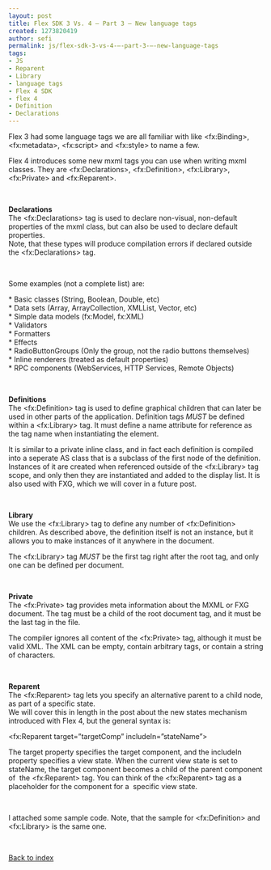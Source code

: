 ```yaml
---
layout: post
title: Flex SDK 3 Vs. 4 – Part 3 – New language tags
created: 1273820419
author: sefi
permalink: js/flex-sdk-3-vs-4-–-part-3-–-new-language-tags
tags:
- JS
- Reparent
- Library
- language tags
- Flex 4 SDK
- flex 4
- Definition
- Declarations
---
```

<div class="snap_preview">
<p>Flex 3 had some language tags we are all familiar with like &lt;fx:Binding&gt;, &lt;fx:metadata&gt;, &lt;fx:script&gt; and &lt;fx:style&gt; to name a few.</p>
<p>Flex 4 introduces some new mxml tags you can use when writing mxml classes. They are &lt;fx:Declarations&gt;, &lt;fx:Definition&gt;, &lt;fx:Library&gt;, &lt;fx:Private&gt; and &lt;fx:Reparent&gt;.</p>
<p>&nbsp;</p>
</div>
<!--break-->
<div>
<p><strong>Declarations<br />
</strong>The &lt;fx:Declarations&gt; tag is used to declare non-visual, non-default properties of the mxml class, but can also be used to declare default properties.<br />
Note, that these types will produce compilation errors if declared outside the &lt;fx:Declarations&gt; tag.</p>
<p>&nbsp;</p>
<p>Some examples (not a complete list) are:</p>
<p>* Basic classes (String, Boolean, Double, etc)<br />
* Data sets (Array, ArrayCollection, XMLList, Vector, etc)<br />
* Simple data models (fx:Model, fx:XML)<br />
* Validators<br />
* Formatters<br />
* Effects<br />
* RadioButtonGroups (Only the group, not the radio buttons themselves)<br />
* Inline renderers (treated as default properties)<br />
* RPC components (WebServices, HTTP Services, Remote Objects)</p>
<p>&nbsp;</p>
<p><strong>Definitions</strong><br />
The &lt;fx:Definition&gt; tag is used to define graphical children that can later be used in other parts of the application. Definition tags <em>MUST</em> be defined within a &lt;fx:Library&gt; tag. It must define a name attribute for reference as the tag name when instantiating the element.</p>
<p>It is similar to a private inline class, and in fact each definition is compiled into a seperate AS class that is a subclass of the first node of the definition. Instances of it are created when referenced outside of the &lt;fx:Library&gt; tag scope, and only then they are instantiated and added to the display list. It is also used with FXG, which we will cover in a future post.</p>
<p>&nbsp;</p>
<p><strong>Library<br />
</strong>We use the &lt;fx:Library&gt; tag to define any number of &lt;fx:Definition&gt; children. As described above, the definition itself is not an instance, but it allows you to make instances of it anywhere in the document.</p>
<p>The &lt;fx:Library&gt; tag <em>MUST</em> be the first tag right after the root tag, and only one can be defined per document.</p>
<p>&nbsp;</p>
<p><strong>Private<br />
</strong>The &lt;fx:Private&gt; tag provides meta information about the MXML or FXG document. The tag must be a child of the root document tag, and it must be the last tag in the file.</p>
<p>The compiler ignores all content of the &lt;fx:Private&gt; tag, although it must be valid XML. The XML can be empty, contain arbitrary tags, or contain a string of characters.</p>
<p>&nbsp;</p>
<p><strong>Reparent<br />
</strong>The &lt;fx:Reparent&gt; tag lets you specify an alternative parent to a child node, as part of a specific state.<br />
We will cover this in length in the post about the new states mechanism introduced with Flex 4, but the general syntax is:</p>
<p>&lt;fx:Reparent target=&rdquo;targetComp&rdquo; includeIn=&rdquo;stateName&rdquo;&gt;</p>
<p>The target property specifies the target component, and the includeIn property specifies a view state. When the current view state is set to stateName, the target component becomes a child of the parent component of&nbsp; the &lt;fx:Reparent&gt; tag. You can think of the &lt;fx:Reparent&gt; tag as a placeholder for the component for a&nbsp; specific view state.</p>
<p>&nbsp;</p>
<p>I attached some sample code. Note, that the sample for &lt;fx:Definition&gt; and &lt;fx:Library&gt; is the same one.</p>
<p>&nbsp;</p>
<p><a href="http://www.tikalk.com/flex/flex-sdk-3-vs-sdk-4">Back to index</a></p>
<p>&nbsp;</p>
</div>
<p>&nbsp;</p>
